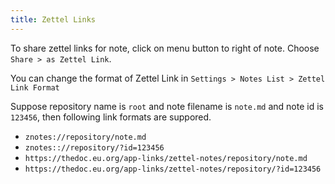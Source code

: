 ```yaml
---
title: Zettel Links
---
```


To share zettel links for note, click on menu button to right of note. Choose `Share > as Zettel Link`.

You can change the format of Zettel Link in `Settings > Notes List > Zettel Link Format`

Suppose repository name is `root` and note filename is `note.md` and note id is `123456`, then following link formats are suppored.

- `znotes://repository/note.md`
- `znotes:://repository/?id=123456`
- `https://thedoc.eu.org/app-links/zettel-notes/repository/note.md`
- `https://thedoc.eu.org/app-links/zettel-notes/repository/?id=123456`
